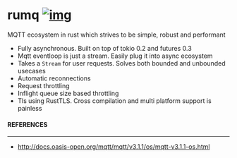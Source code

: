 # rumq [![img](https://github.com/tekjar/rumq/workflows/CI/badge.svg)](https://github.com/tekjar/rumq/actions)

MQTT ecosystem in rust which strives to be simple, robust and performant

* Fully asynchronous. Built on top of tokio 0.2 and futures 0.3
* Mqtt eventloop is just a stream. Easily plug it into async ecosystem
* Takes a `Stream` for user requests. Solves both bounded and unbounded
  usecases
* Automatic reconnections
* Request throttling
* Inflight queue size based throttling
* Tls using RustTLS. Cross compilation and multi platform support is painless


#### REFERENCES
----------------
* http://docs.oasis-open.org/mqtt/mqtt/v3.1.1/os/mqtt-v3.1.1-os.html
